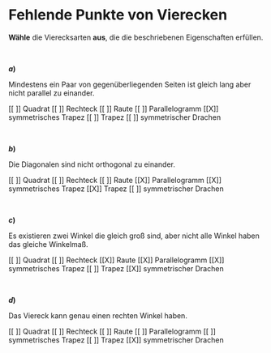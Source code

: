 <!--
version:  0.0.1

language: de

@style
input {
    text-align: center;
}

.flex-container {
    display: flex;
    flex-wrap: wrap;
    align-items: stretch;
    gap: 20px;
}

.flex-child {
    flex: 1;
    min-width: 350px;
    margin-right: 20px;
}

@media (max-width: 400px) {
    .flex-child {
        flex: 100%;
        margin-right: 0;
    }
}
@end

formula: \carry   \textcolor{red}{\scriptsize #1}
formula: \digit   \rlap{\carry{#1}}\phantom{#2}#2
formula: \permil  \text{‰}

import: https://raw.githubusercontent.com/LiaTemplates/Tikz-Jax/main/README.md

script: https://cdn.jsdelivr.net/gh/LiaTemplates/Tikz-Jax@main/dist/index.js


tags: Vierecke, sehr leicht, sehr niedrig, Angeben

comment: Zu welchen Viereck passen diese Eigenschaften? Kreuze an.

author: Martin Lommatzsch

-->




# Fehlende Punkte von Vierecken


**Wähle** die Vierecksarten **aus**, die die beschriebenen Eigenschaften erfüllen.

<br>
<section class="flex-container">

<div class="flex-child">

__$a)\;\;$__


Mindestens ein Paar von gegenüberliegenden Seiten ist gleich lang aber nicht parallel zu einander.

[[ ]] Quadrat
[[ ]] Rechteck
[[ ]] Raute
[[ ]] Parallelogramm
[[X]] symmetrisches Trapez
[[ ]] Trapez
[[ ]] symmetrischer Drachen

<br>
</div> 




<div class="flex-child">

__$b)\;\;$__

Die Diagonalen sind nicht orthogonal zu einander.

[[ ]] Quadrat
[[ ]] Rechteck
[[ ]] Raute
[[X]] Parallelogramm
[[X]] symmetrisches Trapez
[[X]] Trapez
[[ ]] symmetrischer Drachen

<br>
</div> 




<div class="flex-child">

__$c)\;\;$__

Es existieren zwei Winkel die gleich groß sind, aber nicht alle Winkel haben das gleiche Winkelmaß.

[[ ]] Quadrat
[[ ]] Rechteck
[[X]] Raute
[[X]] Parallelogramm
[[X]] symmetrisches Trapez
[[ ]] Trapez
[[X]] symmetrischer Drachen

<br>
</div> 


<div class="flex-child">

__$d)\;\;$__

Das Viereck kann genau einen rechten Winkel haben.

[[ ]] Quadrat
[[ ]] Rechteck
[[ ]] Raute
[[ ]] Parallelogramm
[[ ]] symmetrisches Trapez
[[ ]] Trapez
[[X]] symmetrischer Drachen

<br>
</div> 


</section>

<br>
<br>
<br>
<br>
<br>
